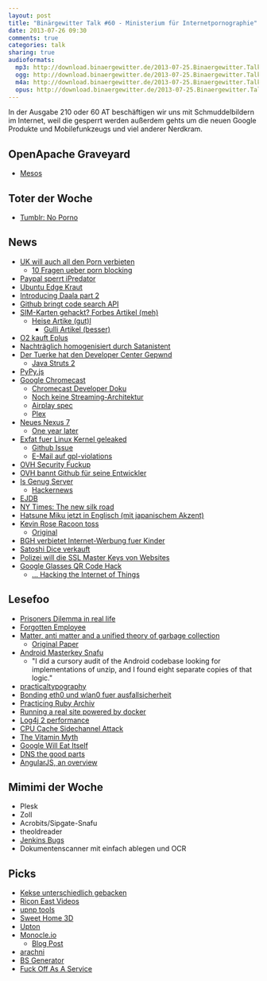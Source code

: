 ```yaml
---
layout: post
title: "Binärgewitter Talk #60 - Ministerium für Internetpornographie"
date: 2013-07-26 09:30
comments: true
categories: talk
sharing: true
audioformats:
  mp3: http://download.binaergewitter.de/2013-07-25.Binaergewitter.Talk.60.mp3
  ogg: http://download.binaergewitter.de/2013-07-25.Binaergewitter.Talk.60.ogg
  m4a: http://download.binaergewitter.de/2013-07-25.Binaergewitter.Talk.60.m4a
  opus: http://download.binaergewitter.de/2013-07-25.Binaergewitter.Talk.60.opus
---
```

In der Ausgabe 210 oder 60 AT beschäftigen wir uns mit Schmuddelbildern im Internet, weil die gesperrt werden außerdem gehts um die neuen Google Produkte und Mobilefunkzeugs und viel anderer Nerdkram.

## OpenApache Graveyard

* [Mesos](http://www.pro-linux.de/news/1/20058/mesos-wird-apache-top-level-project.html )

## Toter der Woche

* [Tumblr: No Porno]( http://www.zdnet.com/adult-tumblr-blogs-now-removed-from-every-form-of-search-possible-7000018295/ )

## News

* [UK will auch all den Porn verbieten]( http://www.bbc.co.uk/news/uk-23401076 )
   * [10 Fragen ueber porn blocking]( http://paulbernal.wordpress.com/2013/07/22/10-questions-about-camerons-new-porn-blocking/ )
* [Paypal sperrt iPredator]( https://torrentfreak.com/paypal-cuts-off-pirate-bay-vpn-ipredator-freezes-assets-130724/ )
* [Ubuntu Edge Kraut](http://www.indiegogo.com/projects/ubuntu-edge )
* [Introducing Daala part 2]( https://people.xiph.org/~xiphmont/demo/daala/demo2.shtml )
* [Github bringt code search API]( https://github.com/blog/1564-code-search-api )
* [SIM-Karten gehackt? Forbes Artikel (meh)]( http://www.forbes.com/sites/parmyolson/2013/07/21/sim-cards-have-finally-been-hacked-and-the-flaw-could-affect-millions-of-phones/ )
  - [Heise Artike (gut)l]( http://www.heise.de/security/artikel/DES-Hack-exponiert-Millionen-SIM-Karten-1920898.html )
    - [Gulli Artikel (besser)]( http://www.gulli.com/news/22074-sim-karten-vielfach-nicht-sicher-2013-07-22 )
* [O2 kauft Eplus]( http://www.heise.de/newsticker/meldung/Neuer-Mobilfunkriese-O2-mischt-den-Markt-auf-1922130.html )
* [Nachträglich homogenisiert durch Satanistent]( http://www.vice.com/read/satanists-turned-the-founder-of-the-westboro-baptist-churchs-mom-gay )
* [Der Tuerke hat den Developer Center Gepwnd]( http://www.hotforsecurity.com/blog/apple-developer-center-breach-100k-accounts-exposed-6626.html )
   * [Java Struts 2]( http://struts.apache.org/release/2.3.x/docs/s2-016.html )
* [PyPy.js]( http://www.rfk.id.au/blog/entry/pypy-js-first-steps/ )
* [Google Chromecast]( http://www.google.com/intl/en/chrome/devices/chromecast/#netflix )
    - [Chromecast Developer Doku]( https://developers.google.com/cast/ )
    - [Noch keine Streaming-Architektur]( http://www.heise.de/newsticker/meldung/Google-Chromecast-Noch-eine-Streaming-Architektur-1923378.html )
    - [Airplay spec]( http://nto.github.io/AirPlay.html#video )
    - [Plex](http://www.plexapp.com/getplex/ )
* [Neues Nexus 7]( http://techcrunch.com/2013/07/24/google-unveils-the-new-nexus-7-android-powered-tablet/ )
    - [One year later]( http://androidandme.com/2013/06/opinions/one-year-later-the-nexus-7-has-gone-from-the-best-to-worst-tablet-ive-ever-owned/ )
* [Exfat fuer Linux Kernel geleaked]( http://phoronix.com/forums/showthread.php?81642-Native-Linux-Kernel-Module-Is-Out-For-Microsoft-exFAT )
  - [Github Issue]( https://github.com/rxrz/exfat-nofuse/issues/5 )
  - [E-Mail auf gpl-violations]( http://lists.gpl-violations.org/pipermail/legal/2013-July/004100.html )
* [OVH Security Fuckup]( http://status.ovh.net/?do=details&id=5070 )
* [OVH bannt Github für seine Entwickler]( http://translate.google.com/translate?sl=auto&tl=en&js=n&prev=_t&hl=fr&ie=UTF-8&u=http://www.ovh.com/fr/a1136.interview-github-octave-klaba-ovh  )
* [Is Genug Server]( http://www.ovh.de/dedicated_server/isgenug.xml )
    - [Hackernews]( https://news.ycombinator.com/item?id=6103304 )
* [EJDB]( https://github.com/Softmotions/ejdb )
* [NY Times: The new silk road]( http://www.nytimes.com/newsgraphics/2013/07/21/silk-road/ )
* [Hatsune Miku jetzt in Englisch (mit japanischem Akzent)]( http://www.animenewsnetwork.com/interest/2013-07-24/hear-hatsune-miku-v3-sing-in-english )
* [Kevin Rose Racoon toss]( http://i.imgur.com/lkWFHkU.gif )
    - [Original]( http://www.youtube.com/watch?v=hHN-f6xTzsY )
* [BGH verbietet Internet-Werbung fuer Kinder]( http://www.heise.de/newsticker/meldung/BGH-verbietet-Internet-Werbung-fuer-Kinder-1919592.html )
* [Satoshi Dice verkauft]( http://thenextweb.com/insider/2013/07/19/first-major-bitcoin-acquisition-sees-gambling-site-satoshidice-sold-for-11-5-million/ )
* [Polizei will die SSL Master Keys von Websites]( http://lauren.vortex.com/archive/001062.html )
* [Google Glasses QR Code Hack]( http://www.scip.ch/en/?vuldb.9559 )
  - [... Hacking the Internet of Things]( https://blog.lookout.com/blog/2013/07/17/hacking-the-internet-of-things-for-good/ )

## Lesefoo

* [Prisoners Dilemma in real life]( http://www.businessinsider.com/prisoners-dilemma-in-real-life-2013-7 )
* [Forgotten Employee]( https://sites.google.com/site/forgottenemployee/ )
* [Matter, anti matter and a unified theory of garbage collection]( http://michaelrbernste.in/2013/06/12/matter-anti-matter.html )
    - [Original Paper]( http://www.cs.virginia.edu/~cs415/reading/bacon-garbage.pdf )
* [Android Masterkey Snafu]( http://www.saurik.com/id/17 )
    - "I did a cursory audit of the Android codebase looking for implementations of unzip, and I found eight separate copies of that logic."
* [practicaltypography](http://practicaltypography.com/)
* [Bonding eth0 und wlan0 fuer ausfallsicherheit]( http://blog.lastlog.de/posts/bonding_eth0_wlan0_together_to_get_an_active_backup_link/ )
* [Practicing Ruby Archiv]( http://www.rubyflow.com/items/9606-practicing-ruby-s-public-archives )
* [Running a real site powered by docker]( http://nick.stinemat.es/#rethink-docker-technology )
* [Log4j 2 performance]( http://www.grobmeier.de/log4j-2-performance-close-to-insane-20072013.html )
* [CPU Cache Sidechannel Attack]( http://eprint.iacr.org/2013/448 )
* [The Vitamin Myth]( http://www.theatlantic.com/health/archive/2013/07/the-vitamin-myth-why-we-think-we-need-supplements/277947/?1 )
* [Google Will Eat Itself]( http://gwei.org/index.php )
* [DNS the good parts]( http://www.petekeen.net/dns-the-good-parts )
* [AngularJS, an overview]( http://glennstovall.com/blog/2013/06/27/angularjs-an-overview/ )


## Mimimi der Woche

* Plesk
* Zoll
* Acrobits/Sipgate-Snafu
* theoldreader
* [Jenkins Bugs]( https://issues.jenkins-ci.org/browse/JENKINS-12235 )
* Dokumentenscanner mit einfach ablegen und OCR

## Picks

* [Kekse unterschiedlich gebacken]( https://plus.google.com/photos/111754036279251010992/albums/5904394535094588753/5904394533565731074?pid=5904394533565731074&oid=111754036279251010992 )
* [Ricon East Videos]( http://ricon.io/archive/2013/east.html )
* [upnp tools](https://code.google.com/p/mirandaupnptool/ )
* [Sweet Home 3D]( http://www.sweethome3d.com/index.jsp )
* [Upton]( https://github.com/propublica/upton )
* [Monocle.io]( http://monocle.io/ )
    - [Blog Post]( http://blog.alexmaccaw.com/monocle )
* [arachni](  )
* [BS Generator]( http://www.atrixnet.com/bs-generator.html )
* [Fuck Off As A Service]( http://foaas.com/ )


